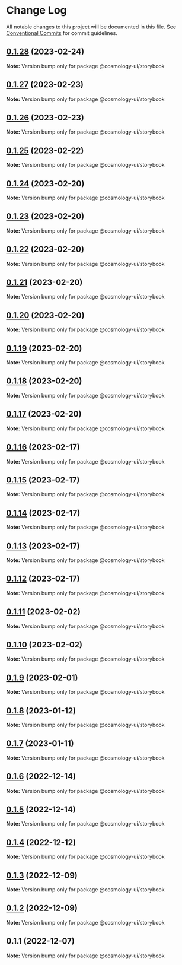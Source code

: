# Change Log

All notable changes to this project will be documented in this file.
See [Conventional Commits](https://conventionalcommits.org) for commit guidelines.

## [0.1.28](https://github.com/cosmology-tech/cosmology-ui/compare/@cosmology-ui/storybook@0.1.27...@cosmology-ui/storybook@0.1.28) (2023-02-24)

**Note:** Version bump only for package @cosmology-ui/storybook





## [0.1.27](https://github.com/cosmology-tech/cosmology-ui/compare/@cosmology-ui/storybook@0.1.26...@cosmology-ui/storybook@0.1.27) (2023-02-23)

**Note:** Version bump only for package @cosmology-ui/storybook





## [0.1.26](https://github.com/cosmology-tech/cosmology-ui/compare/@cosmology-ui/storybook@0.1.25...@cosmology-ui/storybook@0.1.26) (2023-02-23)

**Note:** Version bump only for package @cosmology-ui/storybook





## [0.1.25](https://github.com/cosmology-tech/cosmology-ui/compare/@cosmology-ui/storybook@0.1.24...@cosmology-ui/storybook@0.1.25) (2023-02-22)

**Note:** Version bump only for package @cosmology-ui/storybook





## [0.1.24](https://github.com/cosmology-tech/cosmology-ui/compare/@cosmology-ui/storybook@0.1.23...@cosmology-ui/storybook@0.1.24) (2023-02-20)

**Note:** Version bump only for package @cosmology-ui/storybook





## [0.1.23](https://github.com/cosmology-tech/cosmology-ui/compare/@cosmology-ui/storybook@0.1.22...@cosmology-ui/storybook@0.1.23) (2023-02-20)

**Note:** Version bump only for package @cosmology-ui/storybook





## [0.1.22](https://github.com/cosmology-tech/cosmology-ui/compare/@cosmology-ui/storybook@0.1.21...@cosmology-ui/storybook@0.1.22) (2023-02-20)

**Note:** Version bump only for package @cosmology-ui/storybook





## [0.1.21](https://github.com/cosmology-tech/cosmology-ui/compare/@cosmology-ui/storybook@0.1.20...@cosmology-ui/storybook@0.1.21) (2023-02-20)

**Note:** Version bump only for package @cosmology-ui/storybook





## [0.1.20](https://github.com/cosmology-tech/cosmology-ui/compare/@cosmology-ui/storybook@0.1.19...@cosmology-ui/storybook@0.1.20) (2023-02-20)

**Note:** Version bump only for package @cosmology-ui/storybook





## [0.1.19](https://github.com/cosmology-tech/cosmology-ui/compare/@cosmology-ui/storybook@0.1.18...@cosmology-ui/storybook@0.1.19) (2023-02-20)

**Note:** Version bump only for package @cosmology-ui/storybook





## [0.1.18](https://github.com/cosmology-tech/cosmology-ui/compare/@cosmology-ui/storybook@0.1.17...@cosmology-ui/storybook@0.1.18) (2023-02-20)

**Note:** Version bump only for package @cosmology-ui/storybook





## [0.1.17](https://github.com/cosmology-tech/cosmology-ui/compare/@cosmology-ui/storybook@0.1.16...@cosmology-ui/storybook@0.1.17) (2023-02-20)

**Note:** Version bump only for package @cosmology-ui/storybook





## [0.1.16](https://github.com/cosmology-tech/cosmology-ui/compare/@cosmology-ui/storybook@0.1.15...@cosmology-ui/storybook@0.1.16) (2023-02-17)

**Note:** Version bump only for package @cosmology-ui/storybook





## [0.1.15](https://github.com/cosmology-tech/cosmology-ui/compare/@cosmology-ui/storybook@0.1.14...@cosmology-ui/storybook@0.1.15) (2023-02-17)

**Note:** Version bump only for package @cosmology-ui/storybook





## [0.1.14](https://github.com/cosmology-tech/cosmology-ui/compare/@cosmology-ui/storybook@0.1.13...@cosmology-ui/storybook@0.1.14) (2023-02-17)

**Note:** Version bump only for package @cosmology-ui/storybook





## [0.1.13](https://github.com/cosmology-tech/cosmology-ui/compare/@cosmology-ui/storybook@0.1.12...@cosmology-ui/storybook@0.1.13) (2023-02-17)

**Note:** Version bump only for package @cosmology-ui/storybook





## [0.1.12](https://github.com/cosmology-tech/cosmology-ui/compare/@cosmology-ui/storybook@0.1.11...@cosmology-ui/storybook@0.1.12) (2023-02-17)

**Note:** Version bump only for package @cosmology-ui/storybook





## [0.1.11](https://github.com/cosmology-tech/cosmology-ui/compare/@cosmology-ui/storybook@0.1.10...@cosmology-ui/storybook@0.1.11) (2023-02-02)

**Note:** Version bump only for package @cosmology-ui/storybook





## [0.1.10](https://github.com/cosmology-tech/cosmology-ui/compare/@cosmology-ui/storybook@0.1.9...@cosmology-ui/storybook@0.1.10) (2023-02-02)

**Note:** Version bump only for package @cosmology-ui/storybook





## [0.1.9](https://github.com/cosmology-tech/cosmology-ui/compare/@cosmology-ui/storybook@0.1.8...@cosmology-ui/storybook@0.1.9) (2023-02-01)

**Note:** Version bump only for package @cosmology-ui/storybook





## [0.1.8](https://github.com/cosmology-tech/cosmology-ui/compare/@cosmology-ui/storybook@0.1.7...@cosmology-ui/storybook@0.1.8) (2023-01-12)

**Note:** Version bump only for package @cosmology-ui/storybook





## [0.1.7](https://github.com/cosmology-tech/cosmology-ui/compare/@cosmology-ui/storybook@0.1.6...@cosmology-ui/storybook@0.1.7) (2023-01-11)

**Note:** Version bump only for package @cosmology-ui/storybook





## [0.1.6](https://github.com/cosmology-tech/cosmology-ui/compare/@cosmology-ui/storybook@0.1.5...@cosmology-ui/storybook@0.1.6) (2022-12-14)

**Note:** Version bump only for package @cosmology-ui/storybook





## [0.1.5](https://github.com/cosmology-tech/cosmology-ui/compare/@cosmology-ui/storybook@0.1.4...@cosmology-ui/storybook@0.1.5) (2022-12-14)

**Note:** Version bump only for package @cosmology-ui/storybook





## [0.1.4](https://github.com/cosmology-tech/cosmology-ui/compare/@cosmology-ui/storybook@0.1.3...@cosmology-ui/storybook@0.1.4) (2022-12-12)

**Note:** Version bump only for package @cosmology-ui/storybook





## [0.1.3](https://github.com/cosmology-tech/cosmology-ui/compare/@cosmology-ui/storybook@0.1.2...@cosmology-ui/storybook@0.1.3) (2022-12-09)

**Note:** Version bump only for package @cosmology-ui/storybook





## [0.1.2](https://github.com/cosmology-tech/cosmology-ui/compare/@cosmology-ui/storybook@0.1.1...@cosmology-ui/storybook@0.1.2) (2022-12-09)

**Note:** Version bump only for package @cosmology-ui/storybook





## 0.1.1 (2022-12-07)

**Note:** Version bump only for package @cosmology-ui/storybook
